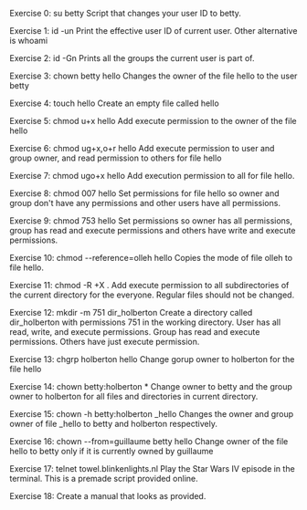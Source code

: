 Exercise 0: su betty Script that changes your user ID to betty.



Exercise 1: id -un Print the effective user ID of current user. Other alternative is whoami



Exercise 2: id -Gn Prints all the groups the current user is part of.



Exercise 3: chown betty hello Changes the owner of the file hello to the user betty



Exercise 4: touch hello Create an empty file called hello



Exercise 5: chmod u+x hello Add execute permission to the owner of the file hello



Exercise 6: chmod ug+x,o+r hello Add execute permission to user and group owner, and read permission to others for file hello



Exercise 7: chmod ugo+x hello Add execution permission to all for file hello.



Exercise 8: chmod 007 hello Set permissions for file hello so owner and group don't have any permissions and other users have all permissions.



Exercise 9: chmod 753 hello Set permissions so owner has all permissions, group has read and execute permissions and others have write and execute permissions.



Exercise 10: chmod --reference=olleh hello Copies the mode of file olleh to file hello.



Exercise 11: chmod -R +X . Add execute permission to all subdirectories of the current directory for the everyone. Regular files should not be changed.



Exercise 12: mkdir -m 751 dir_holberton Create a directory called dir_holberton with permissions 751 in the working directory. User has all read, write, and execute permissions. Group has read and execute permissions. Others have just execute permission.



Exercise 13: chgrp holberton hello Change gorup owner to holberton for the file hello



Exercise 14: chown betty:holberton * Change owner to betty and the group owner to holberton for all files and directories in current directory.



Exercise 15: chown -h betty:holberton _hello Changes the owner and group owner of file _hello to betty and holberton respectively.



Exercise 16: chown --from=guillaume betty hello Change owner of the file hello to betty only if it is currently owned by guillaume



Exercise 17: telnet towel.blinkenlights.nl Play the Star Wars IV episode in the terminal. This is a premade script provided online.



Exercise 18: Create a manual that looks as provided.
